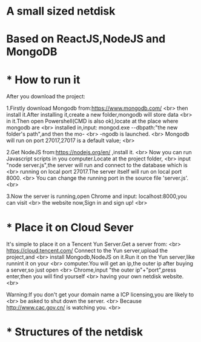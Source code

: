 # A small sized netdisk 
# Based on ReactJS,NodeJS and MongoDB

# * How to run it

After you download the project:

1.Firstly download Mongodb from:https://www.mongodb.com/ \<br>
then install it.After installing it,create a new folder,mongodb will store data \<br>
in it.Then open Powershell(CMD is also ok),locate at the place where mongodb are \<br>
installed in,input: mongod.exe --dbpath:"the new folder's path",and then the mo- \<br>
-ngodb is launched. \<br>
Mongodb will run on port 27017,27017 is a default value; \<br>

2.Get NodeJS from:https://nodejs.org/en/ ,install it. \<br>
Now you can run Javascript scripts in you computer.Locate at the project folder, \<br>
input "node server.js",the server will run and connect to the database which  is \<br>
running on local port 27017.The server itself will run on local port 8000. \<br>
You can change the running port in the source file 'server.js'. \<br>

3.Now the server is running,open Chrome and input: localhost:8000,you can visit  \<br>
the website now,Sign in and sign up! \<br>


# * Place it on Cloud Sever

It's simple to place it on a Tencent Yun Server.Get a server from: \<br>
https://cloud.tencent.com/ Connect to the Yun server,upload the project,and \<br>
install Mongodb,NodeJS on it.Run it on the Yun server,like runnint it on your \<br>
computer.You will get an ip,the outer ip after buying a server,so just open \<br>
Chrome,input "the outer ip"+"port",press enter,then you will find yourself \<br>
having your own netdisk website. \<br>

Warning:If you don't get your domain name a ICP licensing,you are likely to \<br>
be asked to shut down the server. \<br>
Because http://www.cac.gov.cn/ is watching you. \<br>

# * Structures of the netdisk



